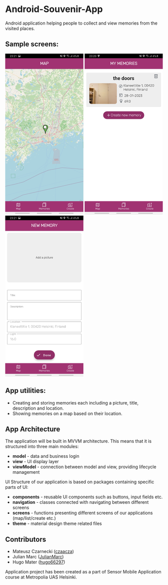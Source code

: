 # Android-Souvenir-App

Android application helping people to collect and view memories from the visited places.

## Sample screens:
<p float="left">
  <img src="https://github.com/czaacza/Android-Souvenir-App/blob/master/img/Screenshot_20230128-232104_Souvenir%20App.jpg" width="250px"/> 
  <img src="https://github.com/czaacza/Android-Souvenir-App/blob/master/img/Screenshot_20230128-232053_Souvenir%20App.jpg" width="250px"/> 
  <img src="https://github.com/czaacza/Android-Souvenir-App/blob/master/img/Screenshot_20230128-232109_Souvenir%20App.jpg" width="250px"/> 
</p>


## App utilities:
- Creating and storing memories each including a picture, title, description and location.
- Showing memories on a map based on their location.

## App Architecture
The application will be built in MVVM architecture. This means that it is structured into three main modules:
- **model** - data and business login
- **view** - UI display layer
- **viewModel** - connection between model and view, providing lifecycle management

UI Structure of our application is based on packages containing specific parts of UI:
- **components** - reusable UI components such as buttons, input fields etc.
- **navigation** - classes connected with navigating between different screens
- **screens** - functions presenting different screens of our applications (map/list/create etc.)
- **theme** - material design theme related files

## Contributors
- Mateusz Czarnecki ([czaacza](https://github.com/czaacza))
- Julian Marc ([JulianMarc](https://github.com/JulianMarc))
- Hugo Mater ([hugo66297](https://github.com/hugo66297))

Application project has been created as a part of Sensor Mobile Application course at Metropolia UAS Helsinki.

